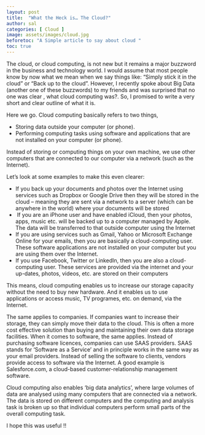```yaml
---
layout: post
title:  "What the Heck is… The Cloud?"
author: sal
categories: [ Cloud ]
image: assets/images/cloud.jpg
beforetoc: "A Simple article to say about cloud "
toc: true
---
```


The cloud, or cloud computing, is not new but it remains a major buzzword in the business and technology world. I would assume that most people know by now what we mean when we say things like: “Simply stick it in the cloud” or “Back up to the cloud”. However, I recently spoke about Big Data (another one of these buzzwords) to my friends and was surprised that no one was clear , what cloud computing was?. So, I promised to write a very short and clear outline of what it is.

<!-- wp:paragraph -->
<p>Here we go. Cloud computing basically refers to two things,</p>
<!-- /wp:paragraph -->

<!-- wp:list -->
<ul><li> Storing data outside your computer (or phone). </li><li> Performing computing tasks using software and applications that are not installed on your computer (or phone). </li></ul>
<!-- /wp:list -->

<!-- wp:paragraph -->
<p>Instead of storing or computing things on your own machine, we use other computers that are connected to our computer via a network (such as the Internet).</p>
<!-- /wp:paragraph -->

<!-- wp:paragraph -->
<p>Let’s look at some examples to make this even clearer:</p>
<!-- /wp:paragraph -->

<!-- wp:list -->
<ul><li> If you back up your documents and photos over the Internet using services such as Dropbox or Google Drive then they will be stored in the cloud – meaning they are sent via a network to a server (which can be anywhere in the world) where your documents will be stored </li><li> &nbsp;If you are an iPhone user and have enabled iCloud, then your photos, apps, music etc. will be backed up to a computer managed by Apple. The data will be transferred to that outside computer using the Internet </li><li> If you are using services such as Gmail, Yahoo or Microsoft Exchange Online for your emails, then you are basically a cloud-computing user. These software applications are not installed on your computer but you are using them over the Internet. </li><li> If you use Facebook, Twitter or LinkedIn, then you are also a cloud-computing user. These services are provided via the internet and your up-dates, photos, videos, etc. are stored on their computers </li></ul>
<!-- /wp:list -->

<!-- wp:paragraph -->
<p>This means, cloud computing enables us to increase our storage capacity without the need to buy new hardware. And it enables us to use applications or access music, TV programes, etc. on demand, via the Internet.</p>
<!-- /wp:paragraph -->

<!-- wp:paragraph -->
<p>The same applies to companies. If companies want to increase their storage, they can simply move their data to the cloud. This is often a more cost effective solution than buying and maintaining their own data storage facilities. When it comes to software, the same applies. Instead of purchasing software licences, companies can use SAAS providers. SAAS stands for ‘Software as a Service’ and in principle works in the same way as your email providers. Instead of selling the software to clients, vendors provide access to software via the Internet. A good example is Salesforce.com, a cloud-based customer-relationship management software.</p>
<!-- /wp:paragraph -->

<!-- wp:paragraph -->
<p>Cloud computing also enables ‘big data analytics’, where large volumes of data are analysed using many computers that are connected via a network. The data is stored on different computers and the computing and analysis task is broken up so that individual computers perform small parts of the overall computing task.</p>
<!-- /wp:paragraph -->

<!-- wp:paragraph -->
<p>I hope this was useful  !!</p>
<!-- /wp:paragraph -->